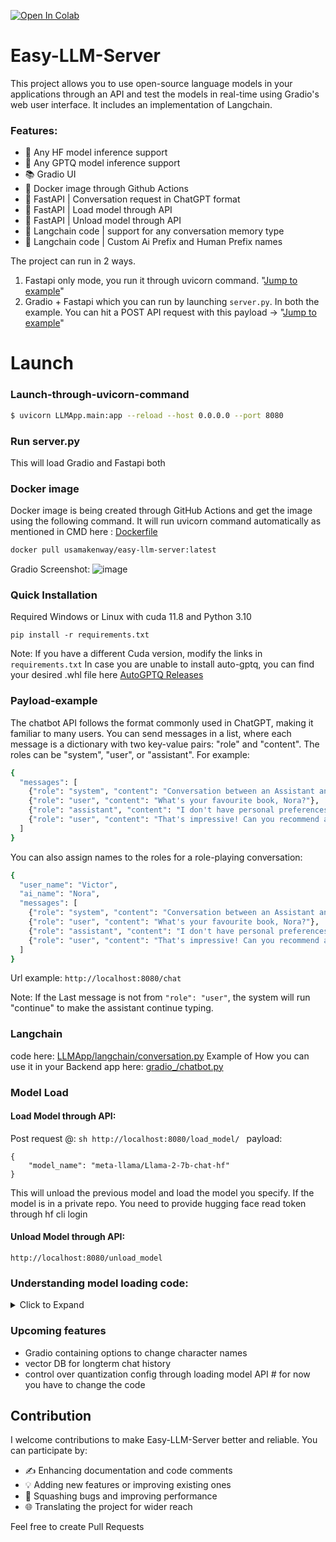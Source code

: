 [![Open In Colab](https://colab.research.google.com/assets/colab-badge.svg)](https://colab.research.google.com/drive/1n74YhO73qALQCZorcWJA3tqxWOqselXW)
# Easy-LLM-Server
This project allows you to use open-source language models in your applications through an API and test the models in real-time using Gradio's web user interface. It includes an implementation of Langchain.

<p align="left" style="display: none;">
  <img src="https://komarev.com/ghpvc/?username=easyllmserver&label=Profile%20views&color=0e75b6&style=flat" alt="Profile views" />
</p>

### Features:
- 🧠 Any HF model inference support
- 🧠 Any GPTQ model inference support
- 📚  Gradio UI
- 🐳  Docker image through Github Actions
- 🚀 FastAPI | Conversation request in ChatGPT format
- 🚀 FastAPI | Load model through API
- 🚀 FastAPI | Unload model through API
- 💬 Langchain code | support for any conversation memory type
- 💬 Langchain code | Custom Ai Prefix and Human Prefix names

The project can run in 2 ways.
1. Fastapi only mode, you run it through uvicorn command. "[Jump to example](#launch-through-uvicorn-command)"
2. Gradio + Fastapi which you can run by launching ```server.py```. 
In both the example. You can hit a POST API request with this payload -> "[Jump to example](#payload-example)"

# Launch
### Launch-through-uvicorn-command
```sh
$ uvicorn LLMApp.main:app --reload --host 0.0.0.0 --port 8080
```
### Run server.py
This will load Gradio and Fastapi both
### Docker image
Docker image is being created through GitHub Actions and get the image using the following command. 
It will run uvicorn command automatically as mentioned in CMD here : [Dockerfile](Dockerfile)
```sh
docker pull usamakenway/easy-llm-server:latest
```
Gradio Screenshot:
![image](https://github.com/UsamaKenway/LLM-fastapi-n-gradio-server/assets/56207634/0455fd83-e445-479d-b7a6-0fbddda0601e)

### Quick Installation
Required Windows or Linux with cuda 11.8 and Python 3.10
```shell
pip install -r requirements.txt
```
Note: If you have a different Cuda version, modify the links in ```requirements.txt```
In case you are unable to install auto-gptq, you can find your desired .whl file here [AutoGPTQ Releases](https://github.com/PanQiWei/AutoGPTQ/releases)


### Payload-example
The chatbot API follows the format commonly used in ChatGPT, making it familiar to many users. You can send messages in a list, where each message is a dictionary with two key-value pairs: "role" and "content". The roles can be "system", "user", or "assistant". For example:
  
```sh
{
  "messages": [
    {"role": "system", "content": "Conversation between an Assistant and the user"},
    {"role": "user", "content": "What's your favourite book, Nora?"},
    {"role": "assistant", "content": "I don't have personal preferences, but I'm knowledgeable about many books."},
    {"role": "user", "content": "That's impressive! Can you recommend a classic novel?"}
  ]
}
```
You can also assign names to the roles for a role-playing conversation:

```sh
{
  "user_name": "Victor",
  "ai_name": "Nora",
  "messages": [
    {"role": "system", "content": "Conversation between an Assistant and the user"},
    {"role": "user", "content": "What's your favourite book, Nora?"},
    {"role": "assistant", "content": "I don't have personal preferences, but I'm knowledgeable about many books."},
    {"role": "user", "content": "That's impressive! Can you recommend a classic novel?"}
  ]
}
```
Url example: ```http://localhost:8080/chat```

Note:
If the Last message is not from ```"role": "user"```, the system will run "continue" to make the assistant continue typing.

### Langchain
code here: [LLMApp/langchain/conversation.py](./LLMApp/langchain/conversation.py)
Example of How you can use it in your Backend app here: [gradio_/chatbot.py](./gradio_/chatbot.py) 

### Model Load
#### Load Model through API:
Post request @: ```sh http://localhost:8080/load_model/ ```
payload:
```
{
    "model_name": "meta-llama/Llama-2-7b-chat-hf"
}
```
This will unload the previous model and load the model you specify. If the model is in a private repo. You need to provide hugging face read token through hf cli login
#### Unload Model through API:
```http://localhost:8080/unload_model```

### Understanding model loading code:
<details>
<summary>Click to Expand</summary>
Both HF and quantized models are supported. Class here: [LLMApp/models/load_llm.py](./LLMApp/models/load_llm.py) 

1. Load using HF transformers.AutoModelForCausalLM.from_pretrained:
```python
from LLMApp.models.load_llm import HFModel
HFModel(model_name)
```
2. Load using AutoGPTQ

```python
from LLMApp.models.load_llm import GPTQModel
GPTQModel(model_name)
```
By default the model loads in ```_startup_model()``` through ```start_app_handler```

</details>

### Upcoming features
- Gradio containing options to change character names
- vector DB for longterm chat history
- control over quantization config through loading model API # for now you have to change the code

## Contribution
I welcome contributions to make Easy-LLM-Server better and reliable. You can participate by:

- ✍ Enhancing documentation and code comments
- 💡 Adding new features or improving existing ones
- 🐛 Squashing bugs and improving performance
- 🌐 Translating the project for wider reach

Feel free to create Pull Requests





